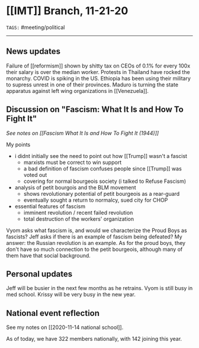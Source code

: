 # [[IMT]] Branch, 11-21-20
`TAGS:` #meeting/political 

---
## News updates
Failure of [[reformism]] shown by shitty tax on CEOs of 0.1% for every 100x their salary is over the median worker. Protests in Thailand have rocked the monarchy. COVID is spiking in the US. Ethiopia has been using their military to supress unrest in one of their provinces. Maduro is turning the state apparatus against left wing organizations in [[Venezuela]]. 

## Discussion on "Fascism: What It Is and How To Fight It"
*See notes on [[Fascism What It Is and How To Fight It (1944)]]*

My points
- i didnt initially see the need to point out how [[Trump]] wasn't a fascist
	- marxists must be correct to win support
	- a bad definition of fascism confuses people since [[Trump]] was voted out
	- covering for normal bourgeois society (i talked to Refuse Fascism)
- analysis of petit bourgois and the BLM movement
	- shows revolutionary potential of petit bourgeois as a rear-guard
	- eventually sought a return to normalcy, sued city for CHOP
- essential features of fascism
	- imminent revolution / recent failed revolution
	- total destruction of the workers' organization

Vyom asks what fascism is, and would we characterize the Proud Boys as fascists? Jeff asks if there is an example of fascism being defeated? My answer: the Russian revolution is an example. As for the proud boys, they don't have so much connection to the petit bourgeois, although many of them have that social background. 

## Personal updates
Jeff will be busier in the next few months as he retrains. Vyom is still busy in med school. Krissy will be very busy in the new year. 

## National event reflection
See my notes on [[2020-11-14 national school]]. 

As of today, we have 322 members nationally, with 142 joining this year.
